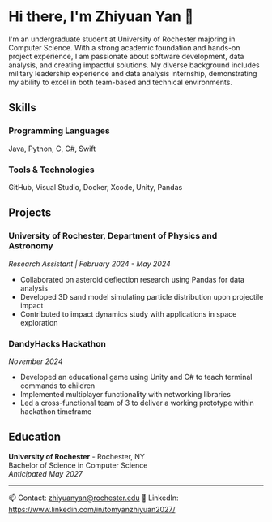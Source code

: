 # Hi there, I'm Zhiyuan Yan 👋

I'm an undergraduate student at University of Rochester majoring in Computer Science. With a strong academic foundation and hands-on project experience, I am passionate about software development, data analysis, and creating impactful solutions. My diverse background includes military leadership experience and data analysis internship, demonstrating my ability to excel in both team-based and technical environments.

## Skills

### Programming Languages
Java, Python, C, C#, Swift

### Tools & Technologies
GitHub, Visual Studio, Docker, Xcode, Unity, Pandas

## Projects

### University of Rochester, Department of Physics and Astronomy
*Research Assistant | February 2024 - May 2024*
- Collaborated on asteroid deflection research using Pandas for data analysis
- Developed 3D sand model simulating particle distribution upon projectile impact
- Contributed to impact dynamics study with applications in space exploration

### DandyHacks Hackathon
*November 2024*
- Developed an educational game using Unity and C# to teach terminal commands to children
- Implemented multiplayer functionality with networking libraries
- Led a cross-functional team of 3 to deliver a working prototype within hackathon timeframe

## Education

**University of Rochester** - Rochester, NY  
Bachelor of Science in Computer Science  
*Anticipated May 2027*

---
📫 Contact: zhiyuanyan@rochester.edu
💼 LinkedIn: https://www.linkedin.com/in/tomyanzhiyuan2027/
